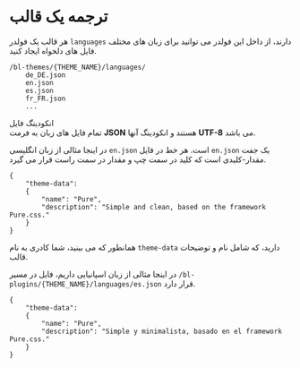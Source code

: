 # ترجمه یک قالب
<!-- position: 2 -->

هر قالب یک فولدر `languages` دارند، از داخل این فولدر می توانید برای زبان های مختلف فایل های دلخواه ایجاد کنید. 


```
/bl-themes/{THEME_NAME}/languages/
	de_DE.json
	en.json
	es.json
	fr_FR.json
	...
```

<div class="note">
<div class="title">انکودینگ فایل</div>
تمام فایل های زبان به فرمت <b>JSON</b> هستند و انکودینگ آنها <b>UTF-8</b> می باشد.
</div>

در اینجا مثالی از زبان انگلیسی `en.json` است. هر خط در فایل `en.json` یک جفت مقدار-کلیدی است که کلید در سمت چپ و مقدار در سمت راست قرار می گیرد.

```
{
	"theme-data":
	{
		"name": "Pure",
		"description": "Simple and clean, based on the framework Pure.css."
	}
}
```

همانطور که می بینید، شما کادری به نام `theme-data` دارید، که شامل نام و توضیحات قالب.

در اینجا مثالی از زبان اسپانیایی داریم، فایل در مسیر  `/bl-plugins/{THEME_NAME}/languages/es.json` قرار دارد.


```
{
	"theme-data":
	{
		"name": "Pure",
		"description": "Simple y minimalista, basado en el framework Pure.css."
	}
}
```
